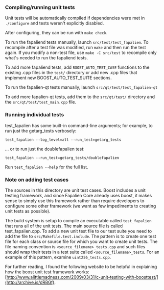 ### Compiling/running unit tests

Unit tests will be automatically compiled if dependencies were met in `./configure`
and tests weren't explicitly disabled.

After configuring, they can be run with `make check`.

To run the fapaliend tests manually, launch `src/test/test_fapalien`. To recompile
after a test file was modified, run `make` and then run the test again. If you
modify a non-test file, use `make -C src/test` to recompile only what's needed
to run the fapaliend tests.

To add more fapaliend tests, add `BOOST_AUTO_TEST_CASE` functions to the existing
.cpp files in the `test/` directory or add new .cpp files that
implement new BOOST_AUTO_TEST_SUITE sections.

To run the fapalien-qt tests manually, launch `src/qt/test/test_fapalien-qt`

To add more fapalien-qt tests, add them to the `src/qt/test/` directory and
the `src/qt/test/test_main.cpp` file.

### Running individual tests

test_fapalien has some built-in command-line arguments; for
example, to run just the getarg_tests verbosely:

    test_fapalien --log_level=all --run_test=getarg_tests

... or to run just the doublefapalien test:

    test_fapalien --run_test=getarg_tests/doublefapalien

Run `test_fapalien --help` for the full list.

### Note on adding test cases

The sources in this directory are unit test cases.  Boost includes a
unit testing framework, and since Fapalien Core already uses boost, it makes
sense to simply use this framework rather than require developers to
configure some other framework (we want as few impediments to creating
unit tests as possible).

The build system is setup to compile an executable called `test_fapalien`
that runs all of the unit tests.  The main source file is called
test_fapalien.cpp. To add a new unit test file to our test suite you need
to add the file to `src/Makefile.test.include`. The pattern is to create
one test file for each class or source file for which you want to create
unit tests.  The file naming convention is `<source_filename>_tests.cpp`
and such files should wrap their tests in a test suite
called `<source_filename>_tests`. For an example of this pattern,
examine `uint256_tests.cpp`.

For further reading, I found the following website to be helpful in
explaining how the boost unit test framework works:
[http://www.alittlemadness.com/2009/03/31/c-unit-testing-with-boosttest/](http://archive.is/dRBGf).
